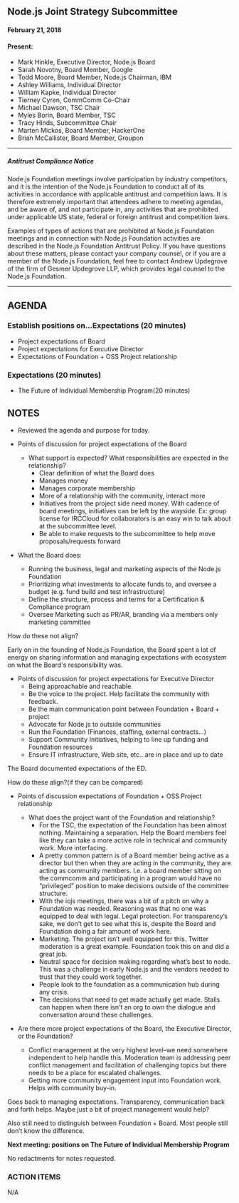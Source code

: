 ## Node.js Joint Strategy Subcommittee

#### February 21, 2018

#### Present:

- Mark Hinkle, Executive Director, Node.js Board 
- Sarah Novotny, Board Member, Google
- Todd Moore, Board Member, Node.js Chairman, IBM
- Ashley Williams, Individual Director
- William Kapke, Individual Director 
- Tierney Cyren, CommComm Co-Chair
- Michael Dawson, TSC Chair
- Myles Borin, Board Member, TSC
- Tracy Hinds, Subcommittee Chair
- Marten Mickos, Board Member, HackerOne
- Brian McCallister, Board Member, Groupon  

* * *
##### Antitrust Compliance Notice

Node.js Foundation meetings involve participation by industry competitors, and it is the intention of the Node.js Foundation to conduct all of its activities in accordance with applicable antitrust and competition laws. It is therefore extremely important that attendees adhere to meeting agendas, and be aware of, and not participate in, any activities that are prohibited under applicable US state, federal or foreign antitrust and competition laws. 

Examples of types of actions that are prohibited at Node.js Foundation meetings and in connection with Node.js Foundation activities are described in the Node.js Foundation Antitrust Policy. If you have questions about these matters, please contact your company counsel, or if you are a member of the Node.js Foundation, feel free to contact Andrew Updegrove of the firm of Gesmer Updegrove LLP, which provides legal counsel to the Node.js Foundation.
* * *
  
## AGENDA

### Establish positions on...Expectations (20 minutes)
- Project expectations of Board 
- Project expectations for Executive Director 
- Expectations of Foundation + OSS Project relationship 
  

### Expectations (20 minutes)
- The Future of Individual Membership Program(20 minutes) 
  
## NOTES

- Reviewed the agenda and purpose for today. 
- Points of discussion for project expectations of the Board
  - What support is expected? What responsibilities are expected in the relationship? 
    - Clear definition of what the Board does 
    - Manages money 
    - Manages corporate membership 
    - More of a relationship with the community, interact more 
    - Initiatives from the project side need money. With cadence of board meetings, initiatives
    can be left by the wayside. Ex: group license for IRCCloud for collaborators is an easy win
    to talk about at the subcommittee level. 
    - Be able to make requests to the subcommittee to help move proposals/requests forward 
 
- What the Board does:
  - Running the business, legal and marketing aspects of the Node.js Foundation 
  - Prioritizing what investments to allocate funds to, and oversee a budget (e.g. fund build 
  and test infrastructure) 
  - Define the structure, process and terms for a Certification & Compliance program 
  - Oversee Marketing such as PR/AR, branding via a members only marketing committee 
  
How do these not align?

Early on in the founding of Node.js Foundation, the Board spent a lot of energy on sharing 
information and managing expectations with ecosystem on what the Board's responsibility was.

- Points of discussion for project expectations for Executive Director
  - Being approachable and reachable. 
  - Be the voice to the project. Help facilitate the community with feedback.  
  - Be the main communication point between Foundation + Board + project 
  - Advocate for Node.js to outside communities 
  - Run the Foundation (Finances, staffing, external contracts…) 
  - Support Community Initiatives, helping to line up funding and Foundation resources 
  - Ensure IT infrastructure, Web site, etc.. are in place and up to date 
  
The Board documented expectations of the ED. 

How do these align?(if they can be compared)  

- Points of discussion expectations of Foundation + OSS Project relationship
  - What does the project want of the Foundation and relationship?
    - For the TSC, the expectation of the Foundation has been almost nothing. Maintaining
    a separation. Help the Board members feel like they can take a more active role in 
    technical and community work. More interfacing. 
    - A pretty common pattern is of a Board member being active as a director but then when
    they are acting in the community, they are acting as community members. I.e. a board 
    member sitting on the commcomm and participating in a program would have no “privileged”
    position to make decisions outside of the committee structure.
    - With the iojs meetings, there was a bit of a pitch on why a Foundation was needed. 
    Reasoning was that no one was equipped to deal with legal. Legal protection. For 
    transparency’s sake, we don’t get to see what this is, despite the Board and 
    Foundation doing a fair amount of work here.
    - Marketing. The project isn’t well equipped for this. Twitter moderation is a great
    example. Foundation took this on and did a great job.
    - Neutral space for decision making regarding what’s best to node. This was a challenge
    in early Node.js and the vendors needed to trust that they could work together. 
    - People look to the foundation as a communication hub during any crisis.
    - The decisions that need to get made actually get made. Stalls can happen when there 
    isn’t an org to own the dialogue and conversation around these challenges.

- Are there more project expectations of the Board, the Executive Director, or the Foundation?
  - Conflict management at the very highest level–we need somewhere independent to help handle this. Moderation team is addressing peer conflict management and facilitation of challenging topics but there needs to be a place for escalated challenges. 
  - Getting more community engagement input into Foundation work. Helps with community buy-in. 

Goes back to managing expectations. Transparency, communication back and forth helps. Maybe just a bit of project management would help?

Also still need to distinguish between Foundation + Board. Most people still don’t know the difference.

**Next meeting: positions on The Future of Individual Membership Program**

No redactments for notes requested.

### ACTION ITEMS
N/A
